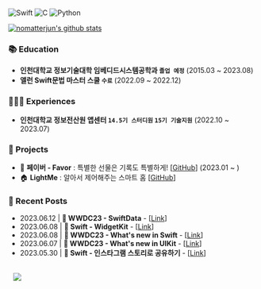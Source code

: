 
<br/>

![Swift] ![C] ![Python]

[![nomatterjun's github stats](https://github-readme-stats.vercel.app/api?username=nomatterjun&show_icons=true&theme=github_dark&bg_color=00000000)](https://github.com/nomatterjun/github-readme-stats)

### 📚 Education

- **인천대학교 정보기술대학 임베디드시스템공학과 `졸업 예정`** (2015.03 ~ 2023.08)<br/>
- **앨런 Swift문법 마스터 스쿨 `수료`** (2022.09 ~ 2022.12)<br/>

### 🙋🏻‍♂️ Experiences

- **인천대학교 정보전산원 앱센터 `14.5기 스터디원` `15기 기술지원`** (2022.10 ~ 2023.07)<br/>

### 💾 Projects

- 🎁 **페이버 - Favor** : 특별한 선물은 기록도 특별하게! [[GitHub](https://github.com/Favor-Gift-Reminder/Favor-iOS)] (2023.01 ~ ) <br/>
- 🏠 **LightMe** : 알아서 제어해주는 스마트 홈 [[GitHub](https://github.com/StanSign/Capstone-Zigbee)] <br/>

### 📝 Recent Posts

- 2023.06.12 | **🎊 WWDC23 - SwiftData** - [[Link](https://nomatterjun.github.io/post/WWDC23%2F2023-06-12-WWDC23-03)] <br/>
- 2023.06.08 | **🍎 Swift - WidgetKit** - [[Link](https://nomatterjun.github.io/post/Swift%2F2023-06-08-Swift30)] <br/>
- 2023.06.08 | **🎊 WWDC23 - What's new in Swift** - [[Link](https://nomatterjun.github.io/post/WWDC23%2F2023-06-08-WWDC23-02)] <br/>
- 2023.06.07 | **🎊 WWDC23 - What's new in UIKit** - [[Link](https://nomatterjun.github.io/post/WWDC23%2F2023-06-07-WWDC23-01)] <br/>
- 2023.05.30 | **🍎 Swift - 인스타그램 스토리로 공유하기** - [[Link](https://nomatterjun.github.io/post/Swift%2F2023-05-30-Swift29)] <br/>

<br/>

<div>
  <a href="https://nomatterjun.github.io/">
<img
src="http://img.shields.io/badge/-Tech%20Blog-655ced?style=for-the-badge&logo=github&link=https://nomatterjun.github.io/"
style="height : auto; margin-left : 10px; margin-right : 10px;" align="left"/>
</a>
</div>

<br/>

[Swift]: https://img.shields.io/badge/swift-F54A2A?style=for-the-badge&logo=swift&logoColor=white
[C]: https://img.shields.io/badge/c-%2300599C.svg?style=for-the-badge&logo=c&logoColor=white
[Python]: https://img.shields.io/badge/python-3670A0?style=for-the-badge&logo=python&logoColor=ffdd54
